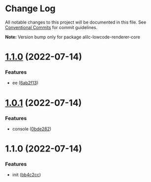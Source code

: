 # Change Log

All notable changes to this project will be documented in this file.
See [Conventional Commits](https://conventionalcommits.org) for commit guidelines.



**Note:** Version bump only for package alilc-lowcode-renderer-core





# [1.1.0](https://github.com/alibaba/lowcode-engine/compare/v1.2.0...v1.1.0) (2022-07-14)


### Features

* ee ([6ab2f13](https://github.com/alibaba/lowcode-engine/commit/6ab2f131fdabd37d0f753c850f59711bccb10d8d))





# [1.0.1](https://github.com/alibaba/lowcode-engine/compare/v1.1.0...v1.0.1) (2022-07-14)

### Features

- console ([0bde282](https://github.com/alibaba/lowcode-engine/commit/0bde282f90c28b1ac16c44d9ef5791ecf11780ce))

# 1.1.0 (2022-07-14)

### Features

- init ([bb4c2cc](https://github.com/alibaba/lowcode-engine/commit/bb4c2cc0622cfcce94689f4b747d80e52c697c48))
